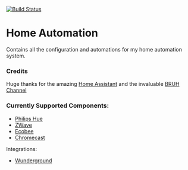 [![Build Status](https://travis-ci.org/travis-ci/travis-web.svg?branch=master)](https://travis-ci.org/travis-ci/travis-web)

# Home Automation

Contains all the configuration and automations for my home automation system.

### Credits

Huge thanks for the amazing [Home Assistant](www.home-assistant.io) and the invaluable [BRUH Channel](https://www.youtube.com/channel/UCLecVrux63S6aYiErxdiy4w)

### Currently Supported Components:

- [Philips Hue](http://www2.meethue.com/en-US)
- [ZWave](http://www.z-wave.com)
- [Ecobee](https://www.ecobee.com)
- [Chromecast](https://www.google.com/intl/en_ca/chromecast/?utm_source=chromecast.com)

Integrations:
- [Wunderground](https://www.wunderground.com)

